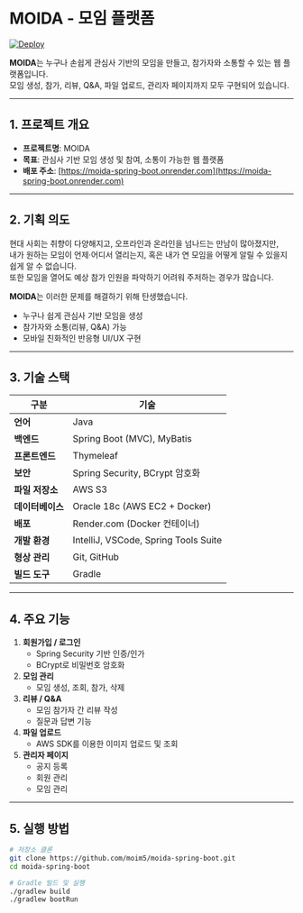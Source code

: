 # MOIDA - 모임 플랫폼

[![Deploy](https://img.shields.io/badge/Demo-Live-green)](https://moida-spring-boot.onrender.com)

**MOIDA**는 누구나 손쉽게 관심사 기반의 모임을 만들고, 참가자와 소통할 수 있는 웹 플랫폼입니다.  
모임 생성, 참가, 리뷰, Q&A, 파일 업로드, 관리자 페이지까지 모두 구현되어 있습니다.

---

## 1. 프로젝트 개요

- **프로젝트명**: MOIDA
- **목표**: 관심사 기반 모임 생성 및 참여, 소통이 가능한 웹 플랫폼
- **배포 주소**: [https://moida-spring-boot.onrender.com](https://moida-spring-boot.onrender.com)

---

## 2. 기획 의도

현대 사회는 취향이 다양해지고, 오프라인과 온라인을 넘나드는 만남이 많아졌지만,  
내가 원하는 모임이 언제·어디서 열리는지, 혹은 내가 연 모임을 어떻게 알릴 수 있을지 쉽게 알 수 없습니다.  
또한 모임을 열어도 예상 참가 인원을 파악하기 어려워 주저하는 경우가 많습니다.

**MOIDA**는 이러한 문제를 해결하기 위해 탄생했습니다.

- 누구나 쉽게 관심사 기반 모임을 생성
- 참가자와 소통(리뷰, Q&A) 가능
- 모바일 친화적인 반응형 UI/UX 구현

---

## 3. 기술 스택

| 구분 | 기술 |
|------|------|
| **언어** | Java |
| **백엔드** | Spring Boot (MVC), MyBatis |
| **프론트엔드** | Thymeleaf |
| **보안** | Spring Security, BCrypt 암호화 |
| **파일 저장소** | AWS S3 |
| **데이터베이스** | Oracle 18c (AWS EC2 + Docker) |
| **배포** | Render.com (Docker 컨테이너) |
| **개발 환경** | IntelliJ, VSCode, Spring Tools Suite |
| **형상 관리** | Git, GitHub |
| **빌드 도구** | Gradle |

---

## 4. 주요 기능

1. **회원가입 / 로그인**
    - Spring Security 기반 인증/인가
    - BCrypt로 비밀번호 암호화
2. **모임 관리**
    - 모임 생성, 조회, 참가, 삭제
3. **리뷰 / Q&A**
    - 모임 참가자 간 리뷰 작성
    - 질문과 답변 기능
4. **파일 업로드**
    - AWS SDK를 이용한 이미지 업로드 및 조회
5. **관리자 페이지**
    - 공지 등록
    - 회원 관리
    - 모임 관리

---

## 5. 실행 방법

```bash
# 저장소 클론
git clone https://github.com/moim5/moida-spring-boot.git
cd moida-spring-boot

# Gradle 빌드 및 실행
./gradlew build
./gradlew bootRun